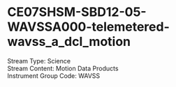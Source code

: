 # CE07SHSM-SBD12-05-WAVSSA000-telemetered-wavss_a_dcl_motion

Stream Type: Science<br>
Stream Content: Motion Data Products<br>
Instrument Group Code: WAVSS<br>
